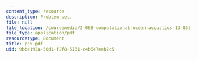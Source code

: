 ```yaml
---
content_type: resource
description: Problem set.
file: null
file_location: /coursemedia/2-068-computational-ocean-acoustics-13-853-spring-2003/9bbe191a50d1f2f85131c4b647eeb2c5_ps5.pdf
file_type: application/pdf
resourcetype: Document
title: ps5.pdf
uid: 9bbe191a-50d1-f2f8-5131-c4b647eeb2c5
---
```

